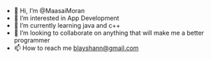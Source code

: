 - 👋 Hi, I’m @MaasaiMoran
- 👀 I’m interested in App Development
- 🌱 I’m currently learning java and c++
- 💞️ I’m looking to collaborate on anything that will make me a better programmer
- 📫 How to reach me blayshann@gmail.com

<!---
MaasaiMoran/MaasaiMoran is a ✨ special ✨ repository because its `README.md` (this file) appears on your GitHub profile.
You can click the Preview link to take a look at your changes.
--->
